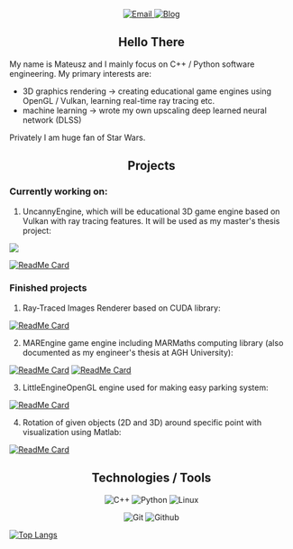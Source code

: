 <!-- **Mregussek/Mregussek** is a ✨ _special_ ✨ repository because its `README.md` (this file) appears on your GitHub profile. -->

<p align="center">
  <a target="_blank" href="mailto:info@mateuszrzeczyca.pl" target="_blank">
    <img alt="Email" src="https://img.shields.io/badge/Email-0078D4.svg?&style=for-the-badge&logo=Microsoft-Outlook&logoColor=white" />
  </a>
  <a target="_blank" href="https://mateuszrzeczyca.pl" target="_blank">
    <img alt="Blog" src="https://img.shields.io/badge/Website-4285F4.svg?&style=for-the-badge&logo=google-chrome&logoColor=white" />
  </a>
</p>

<h2 align="center"> Hello There </h2>

My name is Mateusz and I mainly focus on C++ / Python software engineering. My primary interests are:

- 3D graphics rendering -> creating educational game engines using OpenGL / Vulkan, learning real-time ray tracing etc.
- machine learning -> wrote my own upscaling deep learned neural network (DLSS)

Privately I am huge fan of Star Wars.

<h2 align="center"> Projects </h2>

<h3> Currently working on: </h3>

1. UncannyEngine, which will be educational 3D game engine based on Vulkan with ray tracing features. It will be used as my master's thesis project:

<a href="https://github.com/anuraghazra/github-readme-stats">
  <img align="center" src="https://github-readme-stats.vercel.app/api/pin/?username=anuraghazra&repo=github-readme-stats" />
</a>

[![ReadMe Card](https://github-readme-stats.vercel.app/api/pin/?username=Mregussek&repo=UncannyEngine&theme=vision-friendly-dark)](https://github.com/Mregussek/UncannyEngine)

<h3> Finished projects </h3>

1. Ray-Traced Images Renderer based on CUDA library:

[![ReadMe Card](https://github-readme-stats.vercel.app/api/pin/?username=Mregussek&repo=RayTracingCUDA&theme=vision-friendly-dark)](https://github.com/Mregussek/RayTracingCUDA)

2. MAREngine game engine including MARMaths computing library (also documented as my engineer's thesis at AGH University):

[![ReadMe Card](https://github-readme-stats.vercel.app/api/pin/?username=Mregussek&repo=MAREngine&theme=vision-friendly-dark)](https://github.com/Mregussek/MAREngine)
[![ReadMe Card](https://github-readme-stats.vercel.app/api/pin/?username=Mregussek&repo=MARMaths&theme=vision-friendly-dark)](https://github.com/Mregussek/MARMaths)

3. LittleEngineOpenGL engine used for making easy parking system:

[![ReadMe Card](https://github-readme-stats.vercel.app/api/pin/?username=Mregussek&repo=LittleEngineOpenGL&theme=vision-friendly-dark)](https://github.com/Mregussek/LittleEngineOpenGL)

4. Rotation of given objects (2D and 3D) around specific point with visualization using Matlab:

[![ReadMe Card](https://github-readme-stats.vercel.app/api/pin/?username=Mregussek&repo=visualizing_object_rotation&theme=vision-friendly-dark)](https://github.com/Mregussek/visualizing_object_rotation)

<h2 align="center"> Technologies / Tools</h2>

<p align="center">
  <img alt="C++" src="https://img.shields.io/badge/C%2B%2B-00599C?style=for-the-badge&logo=c%2B%2B&logoColor=white" /> 
  <img alt="Python" src="https://img.shields.io/badge/Python-3776AB?style=for-the-badge&logo=python&logoColor=white" /> 
  <img alt="Linux" src="https://img.shields.io/badge/Linux-FCC624?style=for-the-badge&logo=linux&logoColor=black" />
</p>

<p align="center">
  <img alt="Git" src="https://img.shields.io/badge/-git-F05032?style=flat-square&logo=git&logoColor=white" />
  <img alt="Github" src="https://img.shields.io/badge/-GitHub-181717?style=flat-square&logo=github" />
</p>

[![Top Langs](https://github-readme-stats.vercel.app/api/top-langs/?username=Mregussek&layout=compact&theme=vision-friendly-dark)](https://github.com/anuraghazra/github-readme-stats)
